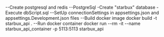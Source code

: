 --Create postgresql and redis
--PostgreSql
-Create "starbux" database
-Execute dbScript.sql
--SetUp connectionSettings in appsettings.json and appsettings.Development.json files
--Build docker image
docker build -t starbux_api .
--Run docker container
docker run --rm -it --name starbux_api_container -p 5113:5113 starbux_api
